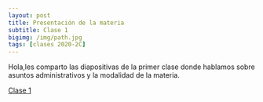 ```yaml
---
layout: post
title: Presentación de la materia
subtitle: Clase 1
bigimg: /img/path.jpg
tags: [clases 2020-2C]
---
```


Hola,les comparto las diapositivas de la primer clase donde hablamos sobre asuntos administrativos y la modalidad de la materia.

[Clase 1](https://docs.google.com/presentation/d/15Q67zLWrGF4m5rK6ugJq5JToprz4qJHgLBqfNykWu9Q/edit?usp=sharing)
